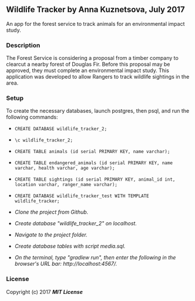 ## Wildlife Tracker by Anna Kuznetsova, July 2017

An app for the forest service to track animals for an environmental impact study.

### Description

The Forest Service is considering a proposal from a timber company to clearcut a nearby forest of Douglas Fir. Before this proposal may be approved, they must complete an environmental impact study. This application was developed to allow Rangers to track wildlife sightings in the area.

### Setup

To create the necessary databases, launch postgres, then psql, and run the following commands:

* `CREATE DATABASE wildlife_tracker_2;`
* `\c wildlife_tracker_2;`
* `CREATE TABLE animals (id serial PRIMARY KEY, name varchar);`
* `CREATE TABLE endangered_animals (id serial PRIMARY KEY, name varchar, health varchar, age varchar);`
* `CREATE TABLE sightings (id serial PRIMARY KEY, animal_id int, location varchar, ranger_name varchar);`
* `CREATE DATABASE wildlife_tracker_test WITH TEMPLATE wildlife_tracker;`



* _Clone the project from Github._
* _Create database "wildlife_tracker_2" on localhost._
* _Navigate to the project folder._ 
* _Create database tables with script media.sql._
* _On the terminal, type "gradlew run", then enter the following in the browser's URL bar: http://localhost:4567/._


### License

Copyright (c) 2017 **_MIT License_**
